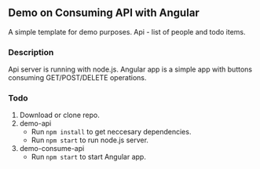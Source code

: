 ## Demo on Consuming API with Angular
A simple template for demo purposes. Api - list of people and todo items.

### Description
Api server is running with node.js. Angular app is a simple app with buttons consuming GET/POST/DELETE operations.

### Todo
1. Download or clone repo.
2. demo-api
   - Run `npm install` to get neccesary dependencies.
   - Run `npm start` to run node.js server.
3. demo-consume-api
   - Run `npm start` to start Angular app.
